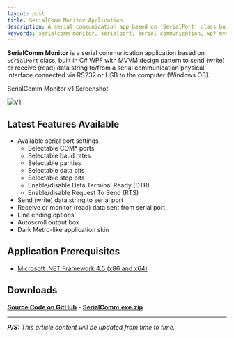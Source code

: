 ```yaml
---
layout: post
title: SerialComm Monitor Application
description: A serial communication app based on 'SerialPort' class built in C# WPF with MVVM design pattern.
keywords: serialcomm monitor, serialport, serial communication, wpf mvvm
---
```


**SerialComm Monitor** is a serial communication application based on `SerialPort` class, built in C# WPF with MVVM design pattern to send (write) or receive (read) data string to/from a serial communication physical interface connected via RS232 or USB to the computer (Windows OS).

SerialComm Monitor v1 Screenshot

![V1](http://i.imgur.com/FSliKIX.png)

## Latest Features Available

- Available serial port settings
  - Selectable COM* ports
  - Selectable baud rates
  - Selectable parities
  - Selectable data bits
  - Selectable stop bits
  - Enable/disable Data Terminal Ready (DTR)
  - Enable/disable Request To Send (RTS)
- Send (write) data string to serial port
- Receive or monitor (read) data sent from serial port
- Line ending options
- Autoscroll output box
- Dark Metro-like application skin

## Application Prerequisites

- [Microsoft .NET Framework 4.5 (x86 and x64)](https://www.microsoft.com/en-us/download/details.aspx?id=30653)

## Downloads

[**Source Code on GitHub**](https://github.com/heiswayi/SerialComm) - [**SerialComm.exe.zip**](https://github.com/heiswayi/SerialComm/releases/download/v1.0/SerialComm.exe.zip)

---

_**P/S:** This article content will be updated from time to time._
